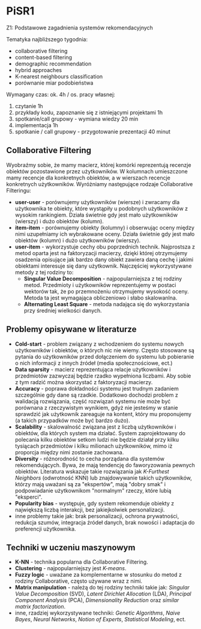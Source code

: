 # PiSR1
Z1: Podstawowe zagadnienia systemów rekomendacyjnych

Tematyka najbliższego tygodnia:  
- collaborative filtering
- content-based filtering
- demographic recommendation
- hybrid approaches
- K-nearest neighbours classification
- porównanie miar podobieństwa

Wymagany czas: ok. 4h / os. pracy własnej:  
1. czytanie 1h
2. przykłady kodu, zapoznanie się z
istniejącymi projektami 1h
3. spotkanie/call grupowy - wymiana wiedzy
20 min
4. implementacja 1h
5. spotkanie / call grupowy - przygotowanie
prezentacji 40 minut


## Collaborative Filtering
Wyobraźmy sobie, że mamy macierz, której komórki reprezentują recenzje obiektów pozostawione przez użytkowników. W kolumnach umieszczone mamy recencje dla konkretnych obiektów, a w wierszach recencje konkretnych użytkowników. Wyróżniamy następujące rodzaje Collaborative Filteringu:
- **user-user** - porównujemy użytkowników (wiersze) i zwracamy dla użytkownika te obiekty, które wystąpiły u podobnych użytkowników z wysokim rankingiem. Działa świetnie gdy jest mało użytkowników (wierszy) i dużo obiektów (kolumn).
- **item-item** - porównujemy obiekty (kolumny) i obserwując oceny między nimi uzupełniamy ich wybrakowane oceny. Działa świetnie gdy jest mało obiektów (kolumn) i dużo użytkowników (wierszy). 
- **user-item** - wykorzystuje cechy obu poprzednich technik. Najprostsza z metod oparta jest na faktoryzacji macierzy, dzięki której otrzymujemy osadzenia opisujące jak bardzo dany obiekt zawiera daną cechę i jakimi obiektami interesuje się dany użytkownik. Najczęściej wykorzystywane metody z tej rodziny to:
    - **Singular Value Decomposition** - najpopularniejsza z tej rodziny metod. Przedmioty i użytkowników reprezentujemy w postaci wektorów tak, że po przemnożeniu otrzymujemy wysokość oceny. Metoda ta jest wymagająca obliczeniowo i słabo skalowanlna.
    - **Alternating Least Square** - metoda nadająca się do wykorzystania przy średniej wielkości danych.

## Problemy opisywane w literaturze

- **Cold-start** - problem związany z wchodzeniem do systemu nowych użytkowników i obiektów, o których nic nie wiemy. Często stosowane są pytania do użytkowników przed dołączeniem do systemu lub pobieranie o nich informacji z innych źródeł (media społecznościowe, ect.)
- **Data sparsity** - macierz reprezentująca relacje użytkowników i przedmiotów zazwyczaj będzie rzadko wypełniona liczbami. Aby sobie z tym radzić można skorzystać z faktoryzacji macierzy.
- **Accuracy** - poprawa dokładności systemu jest trudnym zadaniem szczególnie gdy dane są rzadkie. Dodatkowo dochodzi problem z walidacją rozwiązania, część rozwiązań systemu nie może być porównana z rzeczywistym wynikiem, gdyż nie jesteśmy w stanie sprawdzić jak użytkownik zareaguje na kontent, który mu proponujemy (a takich przypadków może być bardzo dużo).
- **Scalability** - skalowalność związana jest z liczbą użytkowników i obiektów, dla których system ma działać. System zaprojektowany do polecania kilku obiektów setkom ludzi nie będzie działał przy kilku tysiącach przedmiotów i kilku milionach użytkowników, mimo iż proporcja między nimi zostanie zachowana. 
- **Diversity** - różnorodność to cecha porządana dla systemów rekomendujących. Bywa, że mają tendencję do faworyzowania pewnych obiektów. Literatura wskazuje takie rozwiązania jak _K-Furthest Neighbors_ (odwrotność KNN) lub znajdowywanie takich użytkowników, którzy mają uważani są za "ekspertów", mają "dobry smak" i podpowiadanie użytkownikom "normalnym" rzeczy, które lubią "eksperci".
- **Popularity bias** - występuje, gdy system rekomenduje obiekty z największą liczbą interakcji, bez jakiejkolwiek personalizacji.
- inne problemy takie jak: brak personalizacji, ochrona prywatności, redukcja szumów, integracja źródeł danych, brak nowości i adaptacja do preferencji użytkownika.

## Techniki w uczeniu maszynowym
- **K-NN** - technika popularna dla Collaborative Filtering.
- **Clustering** - najpopularniejszy jest _K-means_. 
- **Fuzzy logic** - uważane za komplementarne w stosunku do metod z rodziny Collaborative, często używane wraz z nimi.
- **Matrix manipulation** - należą do tej rodziny techniki takie jak: _Singular Value Decomposition_ (SVD), _Latent Dirichlet Allocation_ (LDA), _Principal Component Analysis_ (PCA), _Dimensionality Reduction_ oraz _similar matrix factorization_.
- inne, rzadziej wykorzystywane techniki: _Genetic Algorithms_, _Naive Bayes_, _Neural Networks_, _Notion of Experts_, _Statistical Modeling_, ect.


